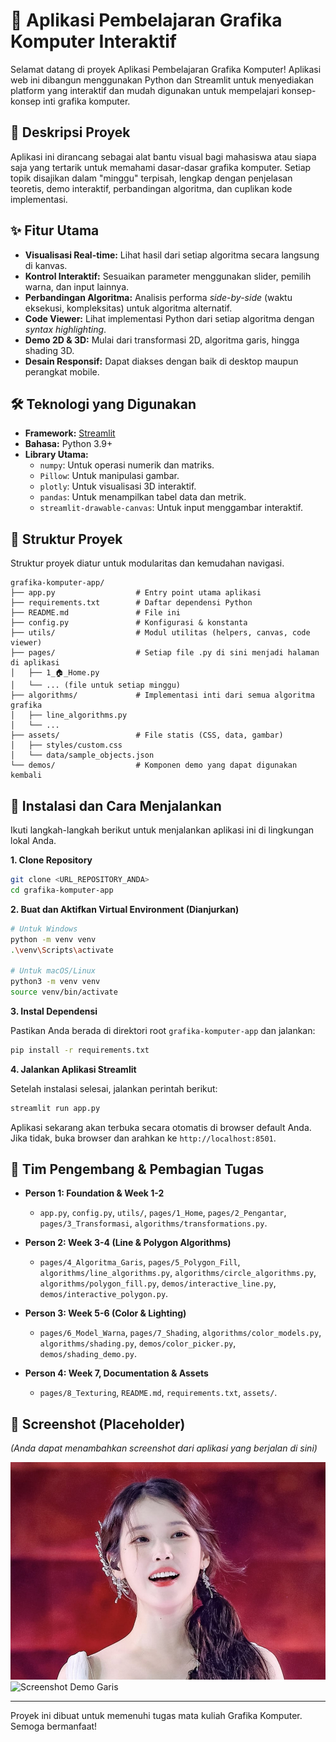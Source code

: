 # 🎨 Aplikasi Pembelajaran Grafika Komputer Interaktif

Selamat datang di proyek Aplikasi Pembelajaran Grafika Komputer! Aplikasi web ini dibangun menggunakan Python dan Streamlit untuk menyediakan platform yang interaktif dan mudah digunakan untuk mempelajari konsep-konsep inti grafika komputer.

## 🌟 Deskripsi Proyek

Aplikasi ini dirancang sebagai alat bantu visual bagi mahasiswa atau siapa saja yang tertarik untuk memahami dasar-dasar grafika komputer. Setiap topik disajikan dalam "minggu" terpisah, lengkap dengan penjelasan teoretis, demo interaktif, perbandingan algoritma, dan cuplikan kode implementasi.

## ✨ Fitur Utama

- **Visualisasi Real-time:** Lihat hasil dari setiap algoritma secara langsung di kanvas.
- **Kontrol Interaktif:** Sesuaikan parameter menggunakan slider, pemilih warna, dan input lainnya.
- **Perbandingan Algoritma:** Analisis performa *side-by-side* (waktu eksekusi, kompleksitas) untuk algoritma alternatif.
- **Code Viewer:** Lihat implementasi Python dari setiap algoritma dengan *syntax highlighting*.
- **Demo 2D & 3D:** Mulai dari transformasi 2D, algoritma garis, hingga shading 3D.
- **Desain Responsif:** Dapat diakses dengan baik di desktop maupun perangkat mobile.

## 🛠️ Teknologi yang Digunakan

- **Framework:** [Streamlit](https://streamlit.io/)
- **Bahasa:** Python 3.9+
- **Library Utama:**
  - `numpy`: Untuk operasi numerik dan matriks.
  - `Pillow`: Untuk manipulasi gambar.
  - `plotly`: Untuk visualisasi 3D interaktif.
  - `pandas`: Untuk menampilkan tabel data dan metrik.
  - `streamlit-drawable-canvas`: Untuk input menggambar interaktif.

## 📂 Struktur Proyek

Struktur proyek diatur untuk modularitas dan kemudahan navigasi.

```
grafika-komputer-app/
├── app.py                  # Entry point utama aplikasi
├── requirements.txt        # Daftar dependensi Python
├── README.md               # File ini
├── config.py               # Konfigurasi & konstanta
├── utils/                  # Modul utilitas (helpers, canvas, code viewer)
├── pages/                  # Setiap file .py di sini menjadi halaman di aplikasi
│   ├── 1_🏠_Home.py
│   └── ... (file untuk setiap minggu)
├── algorithms/             # Implementasi inti dari semua algoritma grafika
│   ├── line_algorithms.py
│   └── ...
├── assets/                 # File statis (CSS, data, gambar)
│   ├── styles/custom.css
│   └── data/sample_objects.json
└── demos/                  # Komponen demo yang dapat digunakan kembali
```

## 🚀 Instalasi dan Cara Menjalankan

Ikuti langkah-langkah berikut untuk menjalankan aplikasi ini di lingkungan lokal Anda.

**1. Clone Repository**

```bash
git clone <URL_REPOSITORY_ANDA>
cd grafika-komputer-app
```

**2. Buat dan Aktifkan Virtual Environment (Dianjurkan)**

```bash
# Untuk Windows
python -m venv venv
.\venv\Scripts\activate

# Untuk macOS/Linux
python3 -m venv venv
source venv/bin/activate
```

**3. Instal Dependensi**

Pastikan Anda berada di direktori root `grafika-komputer-app` dan jalankan:

```bash
pip install -r requirements.txt
```

**4. Jalankan Aplikasi Streamlit**

Setelah instalasi selesai, jalankan perintah berikut:

```bash
streamlit run app.py
```

Aplikasi sekarang akan terbuka secara otomatis di browser default Anda. Jika tidak, buka browser dan arahkan ke `http://localhost:8501`.

## 👥 Tim Pengembang & Pembagian Tugas

- **Person 1: Foundation & Week 1-2**
  - `app.py`, `config.py`, `utils/`, `pages/1_Home`, `pages/2_Pengantar`, `pages/3_Transformasi`, `algorithms/transformations.py`.

- **Person 2: Week 3-4 (Line & Polygon Algorithms)**
  - `pages/4_Algoritma_Garis`, `pages/5_Polygon_Fill`, `algorithms/line_algorithms.py`, `algorithms/circle_algorithms.py`, `algorithms/polygon_fill.py`, `demos/interactive_line.py`, `demos/interactive_polygon.py`.

- **Person 3: Week 5-6 (Color & Lighting)**
  - `pages/6_Model_Warna`, `pages/7_Shading`, `algorithms/color_models.py`, `algorithms/shading.py`, `demos/color_picker.py`, `demos/shading_demo.py`.

- **Person 4: Week 7, Documentation & Assets**
  - `pages/8_Texturing`, `README.md`, `requirements.txt`, `assets/`.

## 📸 Screenshot (Placeholder)

*(Anda dapat menambahkan screenshot dari aplikasi yang berjalan di sini)*

![Screenshot Aplikasi](assets/images/IU.jpeg)
![Screenshot Demo Garis](placeholder.png)

---

Proyek ini dibuat untuk memenuhi tugas mata kuliah Grafika Komputer. Semoga bermanfaat!
